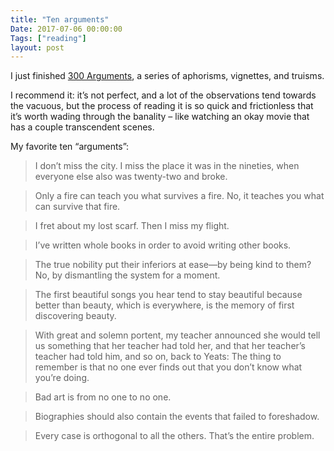 ```yaml
---
title: "Ten arguments"
Date: 2017-07-06 00:00:00
Tags: ["reading"]
layout: post
---
```


<p>I just finished <a href="https://www.amazon.com/300-Arguments-Essays-Sarah-Manguso/dp/1555977642/ref=as_li_ss_tl?ie=UTF8&amp;linkCode=sl1&amp;tag=thavcl07-20&amp;linkId=c231e5a4a72c448fe0cbc1277462e7d4">300 Arguments</a>, a series of aphorisms, vignettes, and truisms.</p>


<p>I recommend it: it’s not perfect, and a lot of the observations tend towards the vacuous, but the process of reading it is so quick and frictionless that it’s worth wading through the banality – like watching an okay movie that has a couple transcendent scenes.</p>


<p>My favorite ten “arguments”:</p>


<blockquote>
<p>I don’t miss the city. I miss the place it was in the nineties, when everyone else also was twenty-two and broke.</p>
</blockquote>


<blockquote>
<p>Only a fire can teach you what survives a fire. No, it teaches you what can survive that fire.</p>
</blockquote>


<blockquote>
<p>I fret about my lost scarf. Then I miss my flight.</p>
</blockquote>


<blockquote>
<p>I’ve written whole books in order to avoid writing other books.</p>
</blockquote>


<blockquote>
<p>The true nobility put their inferiors at ease—by being kind to them? No, by dismantling the system for a moment.</p>
</blockquote>


<blockquote>
<p>The first beautiful songs you hear tend to stay beautiful because better than beauty, which is everywhere, is the memory of first discovering beauty.</p>
</blockquote>


<blockquote>
<p>With great and solemn portent, my teacher announced she would tell us something that her teacher had told her, and that her teacher’s teacher had told him, and so on, back to Yeats: The thing to remember is that no one ever finds out that you don’t know what you’re doing.</p>
</blockquote>


<blockquote>
<p>Bad art is from no one to no one.</p>
</blockquote>


<blockquote>
<p>Biographies should also contain the events that failed to foreshadow.</p>
</blockquote>


<blockquote>
<p>Every case is orthogonal to all the others. That’s the entire problem.</p>
</blockquote>


<p></p>
	